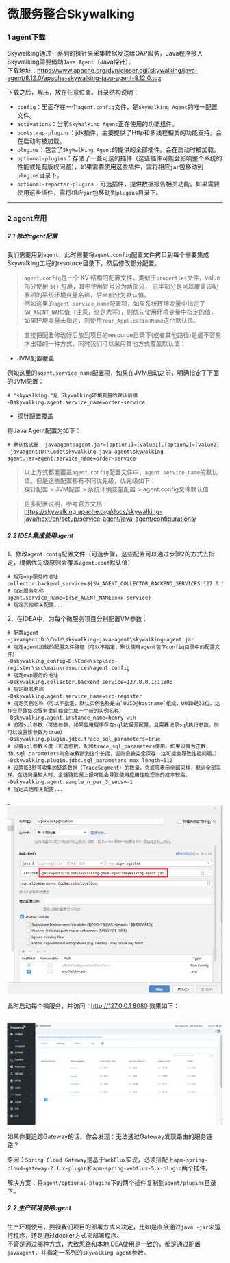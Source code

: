 # 微服务整合Skywalking

### 1 agent下载

Skywalking通过一系列的探针来采集数据发送给OAP服务，Java程序接入Skywalking需要借助`Java Agent`（Java探针）。  
下载地址：https://www.apache.org/dyn/closer.cgi/skywalking/java-agent/8.12.0/apache-skywalking-java-agent-8.12.0.tgz  

下载之后，解压，放在任意位置。目录结构说明：
- `config`：里面存在一个`agent.config`文件，是`SkyWalking Agent`的唯一配置文件。
- `activations`：当前`SkyWalking Agent`正在使用的功能组件。
- `bootstrap-plugins`：jdk插件，主要提供了Http和多线程相关的功能支持。会在启动时被加载。
- `plugins`：包含了`SkyWalking Agent`的提供的全部插件。会在启动时被加载。
- `optional-plugins`：存储了一些可选的插件（这些插件可能会影响整个系统的性能或是有版权问题），如果需要使用这些插件，需将相应`jar`包移动到`plugins`目录下。
- `optional-reporter-plugins`：可选插件，提供数据报告相关功能。如果需要使用这些插件，需将相应`jar`包移动到`plugins`目录下。

* * *

### 2 agent应用

##### 2.1 修改agent配置

我们需要用到`agent`，此时需要将`agent.config`配置文件拷贝到每个需要集成Skywalking工程的resource目录下，然后修改部分配置。

> `agent.config`是一个 KV 结构的配置文件，类似于`properties`文件，value 部分使用 `${}` 包裹，其中使用冒号分为两部分，
> 前半部分是可以覆盖该配置项的系统环境变量名称，后半部分为默认值。  
> 例如这里的`agent.service_name`配置项，如果系统环境变量中指定了`SW_AGENT_NAME`值（注意，全是大写），则优先使用环境变量中指定的值，
> 如果环境变量未指定，则使用`Your_ApplicationName`这个默认值。

> 直接把配置修改好后放到项目的resource目录下(或者其他路径)是最不容易才出错的一种方式，同时我们可以采用其他方式覆盖默认值：

- JVM配置覆盖

例如这里的`agent.service_name`配置项，如果在JVM启动之前，明确指定了下面的JVM配置：

```shell
# "skywalking."是 Skywalking环境变量的默认前缀
-Dskywalking.agent.service_name=order-service
```

- 探针配置覆盖

将Java Agent配置为如下：

```shell
# 默认格式是 -javaagent:agent.jar=[option1]=[value1],[option2]=[value2]
-javaagent:D:\Code\skywalking-java-agent\skywalking-agent.jar=agent.service_name=order-service
```

> 以上方式都能覆盖`agent.config`配置文件中，`agent.service_name`的默认值。但是这些配置都有不同优先级，优先级如下：  
探针配置 > JVM配置 > 系统环境变量配置 > agent.config文件默认值

> 更多配置说明，参考官方文档：https://skywalking.apache.org/docs/skywalking-java/next/en/setup/service-agent/java-agent/configurations/

##### 2.2 IDEA集成使用agent

1、修改`agent.confg`配置文件（可选步骤，这些配置可以通过步骤2的方式去指定，根据优先级原则会覆盖`agent.conf`默认值）

```shell
# 指定oap服务的地址
collector.backend_service=${SW_AGENT_COLLECTOR_BACKEND_SERVICES:127.0.0.1:11800}
# 指定服务名称
agent.service_name=${SW_AGENT_NAME:xxx-service}
# 指定其他相关配置...
```

2、在IDEA中，为每个微服务项目分别配置VM参数：

```shell
# 配置agent
-javaagent:D:\Code\skywalking-java-agent\skywalking-agent.jar
# 指定agent加载的配置文件路径（可以不指定，默认使用agent包下config目录中的配置文件）
-Dskywalking_config=D:\Code\scp\scp-register\src\main\resources\agent.config
# 指定oap服务的地址
-Dskywalking.collector.backend_service=127.0.0.1:11800
# 指定服务名称
-Dskywalking.agent.service_name=scp-register
# 指定实例名称（可以不指定，默认实例名称是由`UUID@hostname`组成，UUID是32位。这样会导致每次服务重启都会生成一个新的实例名称）
-Dskywalking.agent.instance_name=henry-win
# 追踪sql参数（可选参数，如果应用程序存在sql数据源配置，且需要记录sql执行参数，则可以设置该参数为true）
-Dskywalking.plugin.jdbc.trace_sql_parameters=true
# 设置sql参数长度（可选参数，配和trace_sql_parameters使用。如果设置为正数，db.sql.parameters则会被截断到这个长度，否则会被完全保存，这可能会导致性能问题。）
-Dskywalking.plugin.jdbc.sql_parameters_max_length=512
# 设置每3秒可收集的链路数据（TraceSegment）的数量。负或零表示全部采样，默认全部采样。在访问量较大时，全链路数据上报可能会导致使用应用性能观测的成本较高。
-Dskywalking.agent.sample_n_per_3_secs=-1
# 指定其他相关配置...
```

_![图片](../_media/Snipaste_2022-10-06_17-15-50.png ':size=60%')

此时启动每个微服务，并访问：http://127.0.0.1:8080 效果如下：

_![图片](../_media/Snipaste_2022-10-06_18-13-30.png ':size=100%')

如果你要追踪Gateway的话，你会发现：无法通过Gateway发现路由的服务链路？

原因：`Spring Cloud Gateway`是基于`WebFlux`实现，必须搭配上`apm-spring-cloud-gateway-2.1.x-plugin`和`apm-spring-webflux-5.x-plugin`两个插件。

解决方案：将`agent/optional-plugins`下的两个插件复制到`agent/plugins`目录下。

##### 2.2 生产环境使用agent

生产环境使用，要视我们项目的部署方式来决定，比如是直接通过`java -jar`来运行程序，还是通过docker方式来部署程序。  
不管是通过哪种方式，大致思路和本地IDEA使用是一致的，都是通过配置`javaagent`，并指定一系列的`skywalking agent`参数。
